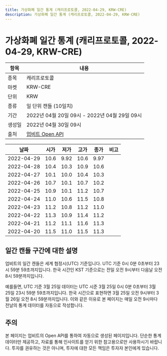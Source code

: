 ```yaml
---
title: 가상화폐 일간 통계 (캐리프로토콜, 2022-04-29, KRW-CRE)
description: 가상화폐 일간 통계 (캐리프로토콜, 2022-04-29, KRW-CRE)
---
```



가상화폐 일간 통계 (캐리프로토콜, 2022-04-29, KRW-CRE)
===

|항목|내용|
|--|--|
|종목|캐리프로토콜|
|마켓|KRW-CRE|
|단위|KRW|
|종류|일 단위 캔들 (10일치)|
|기간|2022년 04월 20일 09시 - 2022년 04월 29일 09시|
|생성일|2022년 04월 30일 09시|
|출처|[업비트 Open API](https://docs.upbit.com)|


|날짜|시가|저가|고가|종가|비고|
|--|--|--|--|--|--|
|2022-04-29|10.6|9.92|10.6|9.97|    |
|2022-04-28|10.4|10.3|10.9|10.6|    |
|2022-04-27|10.1|10.0|10.4|10.3|    |
|2022-04-26|10.7|10.1|10.7|10.2|    |
|2022-04-25|10.9|10.1|11.2|10.7|    |
|2022-04-24|11.0|10.6|11.5|10.8|    |
|2022-04-23|11.2|10.8|11.2|11.0|    |
|2022-04-22|11.3|10.9|11.4|11.2|    |
|2022-04-21|11.2|11.1|11.6|11.3|    |
|2022-04-20|11.5|11.0|11.5|11.3|    |


일간 캔들 구간에 대한 설명
---


업비트의 일간 캔들은 세계 협정시(UTC) 기준입니다. 
UTC 기준 0시 0분 0초부터 23시 59분 59초까지입니다. 
한국 시간인 KST 기준으로는 전일 오전 9시부터 다음날 오전 8시 59분까지입니다. 


예를들면, UTC 기준 3월 25일 데이터는 UTC 시준 3월 25일 0시 0분 0초부터 3월 25일 23시 59분 59초까지입니다. 
한국 시간으로 표현하면 3월 25일 오전 9시부터 3월 26일 오전 8시 59분까지입니다. 
이와 같은 이유로 본 페이지는 매일 오전 9시마다 전날의 통계 데이터를 자동으로 작성합니다. 


주의
---


본 페이지는 업비트의 Open API를 통하여 자동으로 생성된 페이지입니다. 
단순한 통계 데이터만 제공하고, 자료를 통해 인사이트를 얻기 위한 참고용으로만 사용하시기 바랍니다. 
투자를 권유하는 것은 아니며, 투자에 대한 모든 책임은 투자자 본인에게 있습니다. 
